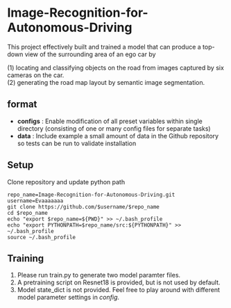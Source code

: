 # Image-Recognition-for-Autonomous-Driving
This project effectively built and trained a model that can produce a top-down view of the surrounding area of an ego car by

(1) locating and classifying objects on the road from images captured by six cameras on the car. <br>
(2) generating the road map layout by semantic image segmentation.

## format
- **configs** : Enable modification of all preset variables within single directory (consisting of one or many config files for separate tasks)
- **data** : Include example a small amount of data in the Github repository so tests can be run to validate installation

## Setup
Clone repository and update python path
```
repo_name=Image-Recognition-for-Autonomous-Driving.git
username=Evaaaaaaa
git clone https://github.com/$username/$repo_name
cd $repo_name
echo "export $repo_name=${PWD}" >> ~/.bash_profile
echo "export PYTHONPATH=$repo_name/src:${PYTHONPATH}" >> ~/.bash_profile
source ~/.bash_profile
```

## Training
1. Please run train.py to generate two model paramter files.
3. A pretraining script on Resnet18 is provided, but is not used by default.
4. Model state_dict is not provided. Feel free to play around with different model parameter settings in *config*.
